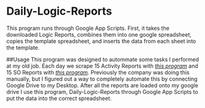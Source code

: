 # Daily-Logic-Reports

This program runs through Google App Scripts. First, it takes the downloaded Logic Reports, combines them into one google spreadsheet, copies the template spreadsheet, and inserts the data from each sheet into the template.

##Usage
This program was designed to autommate some tasks I performed at my old job. Each day we scrape 15 Activity Reports with *[this program](https://github.com/watson-clara/Logics-Database-Report-Scrapper/blob/2eb5ddb20dde461fc19deb508a700a29f0d55833/activity_report.py)* and 15 SO Reports with *[this program](https://github.com/watson-clara/Logics-Database-Report-Scrapper/blob/2eb5ddb20dde461fc19deb508a700a29f0d55833/activity_report.py)*. Previously the company was doing this manually, but I figured out a way to completely automate this by connecting Google Drive to my Desktop. After all the reports are loaded onto my google drive I use this program, Daily-Logic-Reports through Google App Scripts to put the data into the correct spreadsheet.
